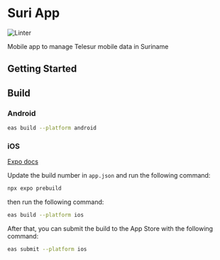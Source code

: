 # Suri App

![Linter](https://img.shields.io/github/actions/workflow/status/ragnarok22/suriApp/pr.yml?label=Linter)

Mobile app to manage Telesur mobile data in Suriname

## Getting Started

## Build

### Android

```bash
eas build --platform android
```

### iOS

[Expo docs](https://docs.expo.dev/tutorial/eas/ios-production-build/)

Update the build number in `app.json` and run the following command:

```bash
npx expo prebuild
```

then run the following command:

```bash
eas build --platform ios
```

After that, you can submit the build to the App Store with the following command:

```bash
eas submit --platform ios
```
